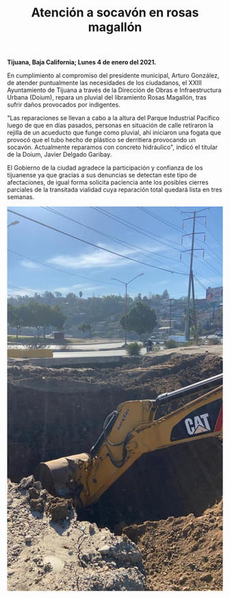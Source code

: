 ﻿---
layout: blog
title: "Atención a socavón en rosas magallón"
Date: 2021-01-04
categories: tijuana
permalink: /:categories/:title:output_ext
image: /img/cnr/2021-01-04-atencion-a-socavon-en-rosas-magallon.jpeg
alt: "Atención a socavón en rosas magallón"
autor:
---


**Tijuana, Baja California; Lunes 4 de enero del 2021.** 


 En cumplimiento al compromiso del presidente municipal, Arturo González, de atender puntualmente las necesidades de los ciudadanos, el XXIII Ayuntamiento de Tijuana a través de la Dirección de Obras e Infraestructura Urbana (Doium), repara un pluvial del libramiento Rosas Magallón, tras sufrir daños provocados por indigentes.


"Las reparaciones se llevan a cabo a la altura del Parque Industrial Pacífico luego de que en días pasados, personas en situación de calle retiraron la rejilla de un acueducto que funge como pluvial, ahí iniciaron una fogata que provocó que el tubo hecho de plástico se derritiera provocando un socavón. Actualmente reparamos con concreto hidráulico", indicó el titular de la Doium, Javier Delgado Garibay. 


El Gobierno de la ciudad agradece la participación y confianza de los tijuanense ya que gracias a sus denuncias se detectan este tipo de afectaciones, de igual forma solicita paciencia ante los posibles cierres parciales de la transitada vialidad cuya reparación total quedará lista en tres semanas.

<div id="carouselExampleSlidesOnly" class="carousel slide" data-ride="carousel">
  <div class="carousel-inner">
    <div class="carousel-item active">
       <img class="d-block w-100" src="/img/cnr/2021-01-04-atencion-a-socavon-en-rosas-magallon.jpeg" loading="lazy"  alt="Atención a socavón en rosas magallón">
    </div>
  </div>
</div>
